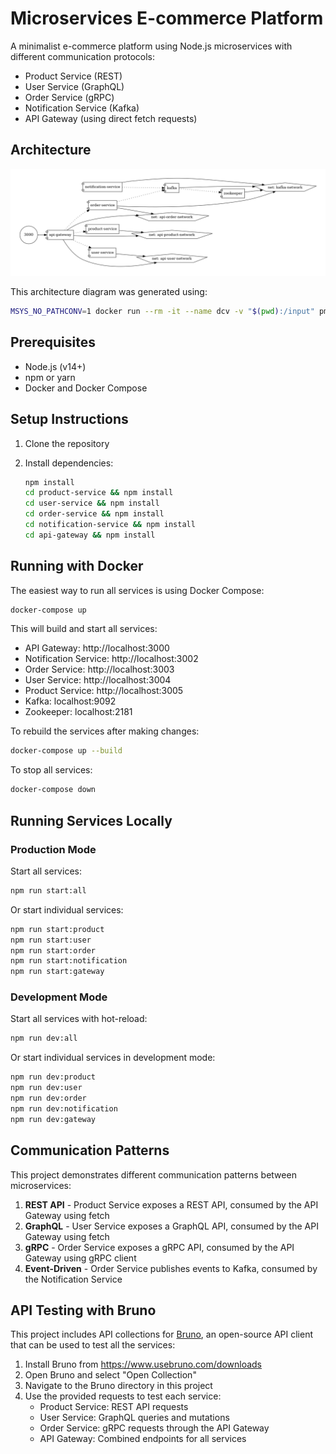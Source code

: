 # Microservices E-commerce Platform

A minimalist e-commerce platform using Node.js microservices with different communication protocols:

- Product Service (REST)
- User Service (GraphQL)
- Order Service (gRPC)
- Notification Service (Kafka)
- API Gateway (using direct fetch requests)

## Architecture

![Microservices Architecture](architecture.png)

This architecture diagram was generated using:

```bash
MSYS_NO_PATHCONV=1 docker run --rm -it --name dcv -v "$(pwd):/input" pmsipilot/docker-compose-viz render -m image docker-compose.yml -o architecture.png --no-volumes -r
```

## Prerequisites

- Node.js (v14+)
- npm or yarn
- Docker and Docker Compose

## Setup Instructions

1. Clone the repository
2. Install dependencies:

   ```bash
   npm install
   cd product-service && npm install
   cd user-service && npm install
   cd order-service && npm install
   cd notification-service && npm install
   cd api-gateway && npm install
   ```

## Running with Docker

The easiest way to run all services is using Docker Compose:

```bash
docker-compose up
```

This will build and start all services:

- API Gateway: http://localhost:3000
- Notification Service: http://localhost:3002
- Order Service: http://localhost:3003
- User Service: http://localhost:3004
- Product Service: http://localhost:3005
- Kafka: localhost:9092
- Zookeeper: localhost:2181

To rebuild the services after making changes:

```bash
docker-compose up --build
```

To stop all services:

```bash
docker-compose down
```

## Running Services Locally

### Production Mode

Start all services:

```bash
npm run start:all
```

Or start individual services:

```bash
npm run start:product
npm run start:user
npm run start:order
npm run start:notification
npm run start:gateway
```

### Development Mode

Start all services with hot-reload:

```bash
npm run dev:all
```

Or start individual services in development mode:

```bash
npm run dev:product
npm run dev:user
npm run dev:order
npm run dev:notification
npm run dev:gateway
```

## Communication Patterns

This project demonstrates different communication patterns between microservices:

1. **REST API** - Product Service exposes a REST API, consumed by the API Gateway using fetch
2. **GraphQL** - User Service exposes a GraphQL API, consumed by the API Gateway using fetch
3. **gRPC** - Order Service exposes a gRPC API, consumed by the API Gateway using gRPC client
4. **Event-Driven** - Order Service publishes events to Kafka, consumed by the Notification Service

## API Testing with Bruno

This project includes API collections for [Bruno](https://www.usebruno.com/), an open-source API client that can be used to test all the services:

1. Install Bruno from https://www.usebruno.com/downloads
2. Open Bruno and select "Open Collection"
3. Navigate to the Bruno directory in this project
4. Use the provided requests to test each service:
   - Product Service: REST API requests
   - User Service: GraphQL queries and mutations
   - Order Service: gRPC requests through the API Gateway
   - API Gateway: Combined endpoints for all services
